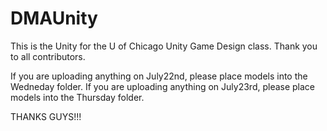 DMAUnity
========

This is the Unity for the U of Chicago Unity Game Design class. Thank you to all contributors.

If you are uploading anything on July22nd, please place models into the Wedneday folder.
If you are uploading anything on July23rd, please place models into the Thursday folder.

THANKS GUYS!!!
